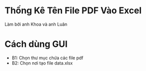 # Thống Kê Tên File PDF Vào Excel
Làm bởi anh Khoa và anh Luân

# Cách dùng GUI
- B1: Chọn thư mục chứa các file pdf
- B2: Chọn nơi tạo file data.xlsx
